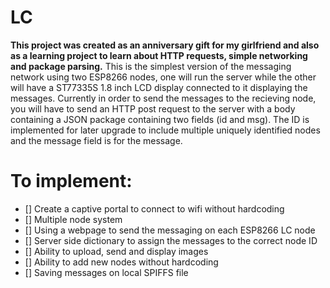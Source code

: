 # LC
**This project was created as an anniversary gift for my girlfriend and also as a learning project to learn about HTTP requests, simple networking and package parsing.**
This is the simplest version of the messaging network using two ESP8266 nodes, one will run the server while the other will have a ST77335S 1.8 inch LCD display connected to it displaying the messages. Currently in order to send the messages to the recieving node, you will have to send an HTTP post request to the server with a body containing a JSON package containing two fields (id and msg). The ID is implemented for later upgrade to include multiple uniquely identified nodes and the message field is for the message.
# To implement:
- [] Create a captive portal to connect to wifi without hardcoding
- [] Multiple node system
- [] Using a webpage to send the messaging on each ESP8266 LC node
- [] Server side dictionary to assign the messages to the correct node ID
- [] Ability to upload, send and display images
- [] Ability to add new nodes without hardcoding
- [] Saving messages on local SPIFFS file
